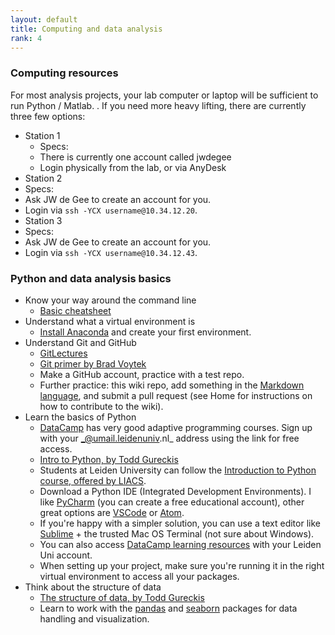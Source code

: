 ```yaml
---
layout: default
title: Computing and data analysis
rank: 4
---
```


### Computing resources
For most analysis projects, your lab computer or laptop will be sufficient to run Python / Matlab.
. If you need more heavy lifting, there are currently three few options:
- Station 1
  - Specs:
  - There is currently one account called jwdegee
  - Login physically from the lab, or via AnyDesk
- Station 2
 - Specs: 
 - Ask JW de Gee to create an account for you.
 - Login via `ssh -YCX username@10.34.12.20`.
- Station 3
 - Specs: 
 - Ask JW de Gee to create an account for you.
 - Login via `ssh -YCX username@10.34.12.43`.

### Python and data analysis basics
* Know your way around the command line
    * [Basic cheatsheet](https://github.com/moriahtaylor1/teaching-materials/blob/main/infographics/GIT%20GUIDE%20Part%201%20-%20INTRO.png)
* Understand what a virtual environment is
  * [Install Anaconda](https://www.anaconda.com/products/individual) and create your first environment.
* Understand Git and GitHub
  * [GitLectures](http://git-lectures.github.io)
  * [Git primer by Brad Voytek](https://voyteklab.com/git/git-primer/)
  * Make a GitHub account, practice with a test repo.
  * Further practice: this wiki repo, add something in the [Markdown language](https://guides.github.com/features/mastering-markdown/), and submit a pull request (see Home for instructions on how to contribute to the wiki).
* Learn the basics of Python
  * [DataCamp](https://www.datacamp.com/groups/shared_links/bdca0f873fb4e2a3d00f489268470b8eef78a1eafcde11c025950376eed73c9c) has very good adaptive programming courses. Sign up with your _@umail.leidenuniv.nl_ address using the link for free access.
  * [Intro to Python, by Todd Gureckis](http://gureckislab.org/courses/fall20/labincp/chapters/03/00-python.html)
  * Students at Leiden University can follow the [Introduction to Python course, offered by LIACS](https://stepik.org/course/73333/promo).
  * Download a Python IDE (Integrated Development Environments). I like [PyCharm](https://www.jetbrains.com/pycharm/) (you can create a free educational account), other great options are [VSCode](https://code.visualstudio.com/) or
   [Atom](https://atom.io/). 
   * If you're happy with a simpler solution, you can use a text editor like [Sublime](https://www.sublimetext.com/) + the trusted Mac OS Terminal (not sure about Windows).
   *  You can also access [DataCamp learning resources](https://www.datacamp.com/groups/shared_links/a6bb93f6866b8ced468d96d1406e020a421592ea) with your Leiden Uni account.
   * When setting up your project, make sure you're running it in the right virtual environment to access all your packages.
* Think about the structure of data
    * [The structure of data, by Todd Gureckis](http://gureckislab.org/courses/spring21/labincp/chapters/05/00-data.html)
    * Learn to work with the [pandas](https://pandas.pydata.org/docs/getting_started/intro_tutorials/index.html) and
     [seaborn](https://seaborn.pydata.org/) packages for data handling and visualization.

